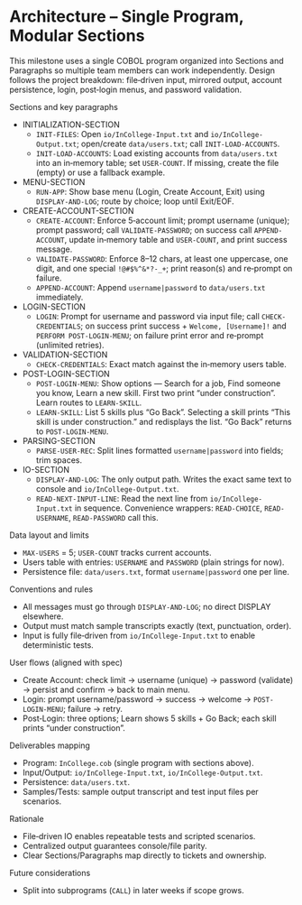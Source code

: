 # Architecture – Single Program, Modular Sections

This milestone uses a single COBOL program organized into Sections and Paragraphs so multiple team members can work independently. Design follows the project breakdown: file‑driven input, mirrored output, account persistence, login, post‑login menus, and password validation.

Sections and key paragraphs
- INITIALIZATION-SECTION
  - `INIT-FILES`: Open `io/InCollege-Input.txt` and `io/InCollege-Output.txt`; open/create `data/users.txt`; call `INIT-LOAD-ACCOUNTS`.
  - `INIT-LOAD-ACCOUNTS`: Load existing accounts from `data/users.txt` into an in‑memory table; set `USER-COUNT`. If missing, create the file (empty) or use a fallback example.
- MENU-SECTION
  - `RUN-APP`: Show base menu (Login, Create Account, Exit) using `DISPLAY-AND-LOG`; route by choice; loop until Exit/EOF.
- CREATE-ACCOUNT-SECTION
  - `CREATE-ACCOUNT`: Enforce 5‑account limit; prompt username (unique); prompt password; call `VALIDATE-PASSWORD`; on success call `APPEND-ACCOUNT`, update in‑memory table and `USER-COUNT`, and print success message.
  - `VALIDATE-PASSWORD`: Enforce 8–12 chars, at least one uppercase, one digit, and one special `!@#$%^&*?-_+`; print reason(s) and re‑prompt on failure.
  - `APPEND-ACCOUNT`: Append `username|password` to `data/users.txt` immediately.
- LOGIN-SECTION
  - `LOGIN`: Prompt for username and password via input file; call `CHECK-CREDENTIALS`; on success print success + `Welcome, [Username]!` and `PERFORM POST-LOGIN-MENU`; on failure print error and re‑prompt (unlimited retries).
- VALIDATION-SECTION
  - `CHECK-CREDENTIALS`: Exact match against the in‑memory users table.
- POST-LOGIN-SECTION
  - `POST-LOGIN-MENU`: Show options — Search for a job, Find someone you know, Learn a new skill. First two print “under construction”. Learn routes to `LEARN-SKILL`.
  - `LEARN-SKILL`: List 5 skills plus “Go Back”. Selecting a skill prints “This skill is under construction.” and redisplays the list. “Go Back” returns to `POST-LOGIN-MENU`.
- PARSING-SECTION
  - `PARSE-USER-REC`: Split lines formatted `username|password` into fields; trim spaces.
- IO-SECTION
  - `DISPLAY-AND-LOG`: The only output path. Writes the exact same text to console and `io/InCollege-Output.txt`.
  - `READ-NEXT-INPUT-LINE`: Read the next line from `io/InCollege-Input.txt` in sequence. Convenience wrappers: `READ-CHOICE`, `READ-USERNAME`, `READ-PASSWORD` call this.

Data layout and limits
- `MAX-USERS` = 5; `USER-COUNT` tracks current accounts.
- Users table with entries: `USERNAME` and `PASSWORD` (plain strings for now).
- Persistence file: `data/users.txt`, format `username|password` one per line.

Conventions and rules
- All messages must go through `DISPLAY-AND-LOG`; no direct DISPLAY elsewhere.
- Output must match sample transcripts exactly (text, punctuation, order).
- Input is fully file‑driven from `io/InCollege-Input.txt` to enable deterministic tests.

User flows (aligned with spec)
- Create Account: check limit → username (unique) → password (validate) → persist and confirm → back to main menu.
- Login: prompt username/password → success → welcome → `POST-LOGIN-MENU`; failure → retry.
- Post‑Login: three options; Learn shows 5 skills + Go Back; each skill prints “under construction”.

Deliverables mapping
- Program: `InCollege.cob` (single program with sections above).
- Input/Output: `io/InCollege-Input.txt`, `io/InCollege-Output.txt`.
- Persistence: `data/users.txt`.
- Samples/Tests: sample output transcript and test input files per scenarios.

Rationale
- File‑driven IO enables repeatable tests and scripted scenarios.
- Centralized output guarantees console/file parity.
- Clear Sections/Paragraphs map directly to tickets and ownership.

Future considerations
- Split into subprograms (`CALL`) in later weeks if scope grows.
